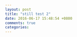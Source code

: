 ```yaml
---
layout: post
title: "still test 2"
date: 2016-06-17 15:48:54 +0800
comments: true
categories: 
---
```

